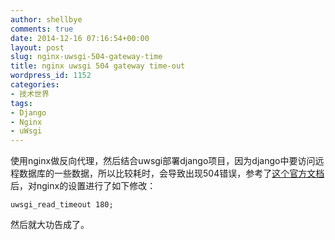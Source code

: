 ```yaml
---
author: shellbye
comments: true
date: 2014-12-16 07:16:54+00:00
layout: post
slug: nginx-uwsgi-504-gateway-time
title: nginx uwsgi 504 gateway time-out
wordpress_id: 1152
categories:
- 技术世界
tags:
- Django
- Nginx
- uWsgi
---
```


使用nginx做反向代理，然后结合uwsgi部署django项目，因为django中要访问远程数据库的一些数据，所以比较耗时，会导致出现504错误，参考了[这个官方文档](http://nginx.org/en/docs/http/ngx_http_uwsgi_module.html#uwsgi_read_timeout)后，对nginx的设置进行了如下修改：

    
    uwsgi_read_timeout 180;



然后就大功告成了。
